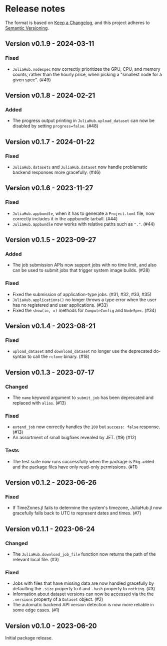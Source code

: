 # Release notes

The format is based on [Keep a Changelog](https://keepachangelog.com/en/1.1.0/), and this project adheres to [Semantic Versioning](https://semver.org/spec/v2.0.0.html).

## Version v0.1.9 - 2024-03-11

### Fixed

* `JuliaHub.nodespec` now correctly prioritizes the GPU, CPU, and memory counts, rather than the hourly price, when picking a "smallest node for a given spec". (#49)

## Version v0.1.8 - 2024-02-21

### Added

* The progress output printing in `JuliaHub.upload_dataset` can now be disabled by setting `progress=false`. (#48)

## Version v0.1.7 - 2024-01-22

### Fixed

* `JuliaHub.datasets` and `JuliaHub.dataset` now handle problematic backend responses more gracefully. (#46)

## Version v0.1.6 - 2023-11-27

### Fixed

* `JuliaHub.appbundle`, when it has to generate a `Project.toml` file, now correctly includes it in the appbundle tarball. (#44)
* `JuliaHub.appbundle` now works with relative paths such as `"."`. (#44)

## Version v0.1.5 - 2023-09-27

### Added

* The job submission APIs now support jobs with no time limit, and also can be used to submit jobs that trigger system image builds. (#28)

### Fixed

* Fixed the submission of application-type jobs. (#31, #32, #33, #35)
* `JuliaHub.applications()` no longer throws a type error when the user has no registered and user applications. (#33)
* Fixed the `show(io, x)` methods for `ComputeConfig` and `NodeSpec`. (#34)

## Version v0.1.4 - 2023-08-21

### Fixed

* `upload_dataset` and `download_dataset` no longer use the deprecated do-syntax to call the `rclone` binary. (#18)

## Version v0.1.3 - 2023-07-17

### Changed

* The `name` keyword argument to `submit_job` has been deprecated and replaced with `alias`. (#13)

### Fixed

* `extend_job` now correctly handles the `200` but `success: false` response. (#13)
* An assortment of small bugfixes revealed by JET. (#9) (#12)

### Tests

* The test suite now runs successfully when the package is `Pkg.add`ed and the package files have only read-only permissions. (#11)

## Version v0.1.2 - 2023-06-26

### Fixed

* If TimeZones.jl fails to determine the system's timezone, JuliaHub.jl now gracefully falls back to UTC to represent dates and times. (#7)

## Version v0.1.1 - 2023-06-24

### Changed

* The `JuliaHub.download_job_file` function now returns the path of the relevant local file. (#3)

### Fixed

* Jobs with files that have missing data are now handled gracefully by defaulting the `.size` property to `0` and `.hash` property to `nothing`. (#3)
* Information about dataset versions can now be accessed via the the `.versions` property of a `Dataset` object. (#2)
* The automatic backend API version detection is now more reliable in some edge cases. (#1)

## Version v0.1.0 - 2023-06-20

Initial package release.
